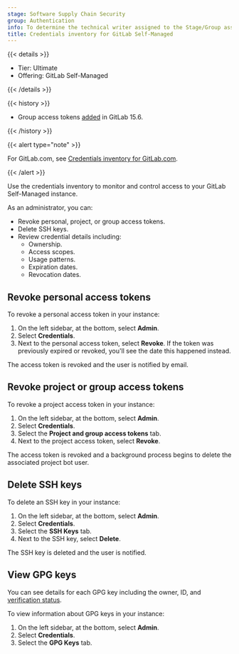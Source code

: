 ```yaml
---
stage: Software Supply Chain Security
group: Authentication
info: To determine the technical writer assigned to the Stage/Group associated with this page, see https://handbook.gitlab.com/handbook/product/ux/technical-writing/#assignments
title: Credentials inventory for GitLab Self-Managed
---
```


{{< details >}}

- Tier: Ultimate
- Offering: GitLab Self-Managed

{{< /details >}}

{{< history >}}

- Group access tokens [added](https://gitlab.com/gitlab-org/gitlab/-/merge_requests/102959) in GitLab 15.6.

{{< /history >}}

{{< alert type="note" >}}

For GitLab.com, see [Credentials inventory for GitLab.com](../user/group/credentials_inventory.md).

{{< /alert >}}

Use the credentials inventory to monitor and control access to your GitLab Self-Managed instance.

As an administrator, you can:

- Revoke personal, project, or group access tokens.
- Delete SSH keys.
- Review credential details including:
  - Ownership.
  - Access scopes.
  - Usage patterns.
  - Expiration dates.
  - Revocation dates.

## Revoke personal access tokens

To revoke a personal access token in your instance:

1. On the left sidebar, at the bottom, select **Admin**.
1. Select **Credentials**.
1. Next to the personal access token, select **Revoke**.
   If the token was previously expired or revoked, you'll see the date this happened instead.

The access token is revoked and the user is notified by email.

## Revoke project or group access tokens

To revoke a project access token in your instance:

1. On the left sidebar, at the bottom, select **Admin**.
1. Select **Credentials**.
1. Select the **Project and group access tokens** tab.
1. Next to the project access token, select **Revoke**.

The access token is revoked and a background process begins to delete the associated project bot user.

## Delete SSH keys

To delete an SSH key in your instance:

1. On the left sidebar, at the bottom, select **Admin**.
1. Select **Credentials**.
1. Select the **SSH Keys** tab.
1. Next to the SSH key, select **Delete**.

The SSH key is deleted and the user is notified.

## View GPG keys

You can see details for each GPG key including the owner, ID, and [verification status](../user/project/repository/signed_commits/gpg.md).

To view information about GPG keys in your instance:

1. On the left sidebar, at the bottom, select **Admin**.
1. Select **Credentials**.
1. Select the **GPG Keys** tab.
